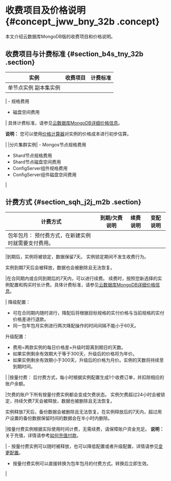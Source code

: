 # 收费项目及价格说明 {#concept_jww_bny_32b .concept}

本文介绍云数据库MongoDB版的收费项目和价格说明。

## 收费项目与计费标准 {#section_b4s_tny_32b .section}

|实例|收费项目|计费标准|
|--|----|----|
|单节点实例 副本集实例

 | -   规格费用
-   磁盘空间费用

 | 具体计费标准，请参见[云数据库MongoDB详细价格信息](https://www.aliyun.com/price/product?#/mongodb/detail)。

 **说明：** 您可以使用[价格计算器](https://www.aliyun.com/price/product?spm=5176.doc26566.2.1.SlZkUr#/mongodb/calculator)对实例的价格成本进行初步估算。

 |
|分片集群实例| -   Mongos节点规格费用
-   Shard节点规格费用
-   Shard节点磁盘空间费用
-   ConfigServer组件规格费用
-   ConfigServer组件磁盘空间费用

 |

## 计费方式 {#section_sqh_j2j_m2b .section}

|计费方式|到期/欠费说明|续费说明|变配说明|
|----|-------|----|----|
|包年包月： 预付费方式，在新建实例时就需要支付费用。

 |到期后，实例将被锁定，数据保留7天。 实例锁定期间不发生收费行为。

 实例到期7天后会被释放，数据也会被删除且无法恢复。

 |在合同期内或合同到期后的7天内，可以进行续费。 续费时，按照您新选择的实例配置和购买时长计费。具体计费标准，请参见[云数据库MongoDB详细价格信息](https://www.aliyun.com/price/product?spm=5176.doc26566.2.1.SlZkUr#/mongodb/detail)。

 | 降级配置：

 -   可在合同期内随时进行，降配后将根据目标规格的实付价格与当前规格的实付价格差进行退款。
-   同一包年包月实例进行两次降配操作的时间间隔不能小于60天。

 升级配置：

 -   费用=两款实例的每日价格差×升级时距离到期日的天数。
-   如果实例剩余有效期大于等于300天，升级后的价格将为年价。
-   如果实例剩余有效期小于300天，升级后的价格为月价。实例的天数将持续至到期时间。

 |
|按量付费： 后付费方式，每小时根据实例配置生成1个收费订单，并扣除相应的账户余额。

 |欠费的账户下所有按量付费实例都会变成欠费状态。 实例欠费超过24小时会被锁定，持续欠费7天会被释放，数据也被删除且无法恢复。

 实例释放7天后，备份数据会被删除且无法恢复。在实例释放后的7天内，超过用户设置的备份数据保留时间的数据会在半小时内删除。

 |按量付费实例根据实际使用时间计费，无需续费，请保障账户资金充足。 **说明：** 关于充值，详情请参考[如何充值付款](https://help.aliyun.com/document_detail/37107.html)。

 | -   按量付费实例可以随时被释放，也可以降低配置或者升级配置，详情请参见[变更配置](https://help.aliyun.com/document_detail/44655.html)。
-   按量付费实例可以直接转换为包年包月的付费方式。转换后立即生效。

 |

